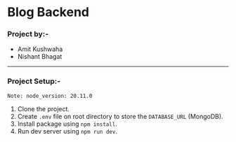 # Blog Backend

### Project by:-

- Amit Kushwaha
- Nishant Bhagat

---

### Project Setup:-

    Note: node_version: 20.11.0

1. Clone the project.
2. Create `.env` file on root directory to store the `DATABASE_URL` (MongoDB).
3. Install package using `npm install`.
4. Run dev server using `npm run dev`.
